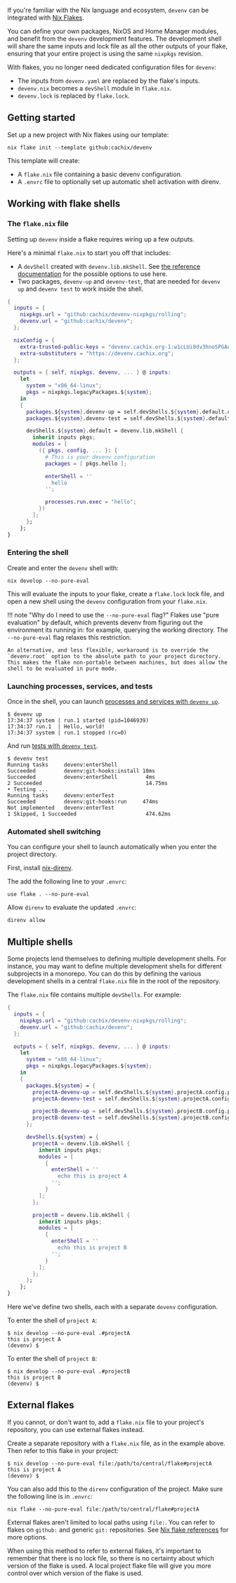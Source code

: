 If you're familiar with the Nix language and ecosystem, `devenv` can be integrated with [Nix Flakes](https://www.tweag.io/blog/2020-05-25-flakes/).

You can define your own packages, NixOS and Home Manager modules, and benefit from the `devenv` development features.
The development shell will share the same inputs and lock file as all the other outputs of your flake, ensuring that your entire project is using the same `nixpkgs` revision.

With flakes, you no longer need dedicated configuration files for `devenv`:

* The inputs from `devenv.yaml` are replaced by the flake's inputs.
* `devenv.nix` becomes a `devShell` module in `flake.nix`.
* `devenv.lock` is replaced by `flake.lock`.

## Getting started

Set up a new project with Nix flakes using our template:

```console
nix flake init --template github:cachix/devenv
```

This template will create:

* A `flake.nix` file containing a basic devenv configuration.
* A `.envrc` file to optionally set up automatic shell activation with direnv.

## Working with flake shells

### The `flake.nix` file

Setting up `devenv` inside a flake requires wiring up a few outputs.

Here's a minimal `flake.nix` to start you off that includes:

* A `devShell` created with `devenv.lib.mkShell`.
  See [the reference documentation](/reference/options/) for the possible options to use here.
* Two packages, `devenv-up` and `devenv-test`, that are needed for `devenv up` and `devenv test` to work inside the shell.

```nix
{
  inputs = {
    nixpkgs.url = "github:cachix/devenv-nixpkgs/rolling";
    devenv.url = "github:cachix/devenv";
  };

  nixConfig = {
    extra-trusted-public-keys = "devenv.cachix.org-1:w1cLUi8dv3hnoSPGAuibQv+f9TZLr6cv/Hm9XgU50cw=";
    extra-substituters = "https://devenv.cachix.org";
  };

  outputs = { self, nixpkgs, devenv, ... } @ inputs:
    let
      system = "x86_64-linux";
      pkgs = nixpkgs.legacyPackages.${system};
    in
    {
      packages.${system}.devenv-up = self.devShells.${system}.default.config.procfileScript;
      packages.${system}.devenv-test = self.devShells.${system}.default.config.test;

      devShells.${system}.default = devenv.lib.mkShell {
        inherit inputs pkgs;
        modules = [
          ({ pkgs, config, ... }: {
            # This is your devenv configuration
            packages = [ pkgs.hello ];

            enterShell = ''
              hello
            '';

            processes.run.exec = "hello";
          })
        ];
      };
    };
}
```

### Entering the shell

Create and enter the `devenv` shell with:

```console
nix develop --no-pure-eval
```

This will evaluate the inputs to your flake, create a `flake.lock` lock file, and open a new shell using the `devenv` configuration from your `flake.nix`.

!!! note "Why do I need to use the `--no-pure-eval` flag?"
    Flakes use "pure evaluation" by default, which prevents devenv from figuring out the environment its running in: for example, querying the working directory.
    The `--no-pure-eval` flag relaxes this restriction.

    An alternative, and less flexible, workaround is to override the `devenv.root` option to the absolute path to your project directory.
    This makes the flake non-portable between machines, but does allow the shell to be evaluated in pure mode.


### Launching processes, services, and tests

Once in the shell, you can launch [processes and services with `devenv up`](/processes).

```console
$ devenv up
17:34:37 system | run.1 started (pid=1046939)
17:34:37 run.1  | Hello, world!
17:34:37 system | run.1 stopped (rc=0)
```

And run [tests with `devenv test`](/tests).

```console
$ devenv test
Running tasks     devenv:enterShell
Succeeded         devenv:git-hooks:install 10ms
Succeeded         devenv:enterShell         4ms
2 Succeeded                                 14.75ms
• Testing ...
Running tasks     devenv:enterTest
Succeeded         devenv:git-hooks:run     474ms
Not implemented   devenv:enterTest
1 Skipped, 1 Succeeded                      474.62ms
```


### Automated shell switching

You can configure your shell to launch automatically when you enter the project directory.

First, install [nix-direnv](https://github.com/nix-community/nix-direnv).

The add the following line to your `.envrc`:

```text
use flake . --no-pure-eval
```

Allow `direnv` to evaluate the updated `.envrc`:

```console
direnv allow
```


## Multiple shells

Some projects lend themselves to defining multiple development shells. For instance, you may want to define multiple development shells for different subprojects in a monorepo.
You can do this by defining the various development shells in a central `flake.nix` file in the root of the repository.

The `flake.nix` file contains multiple `devShells`. For example:

```nix
{
  inputs = {
    nixpkgs.url = "github:cachix/devenv-nixpkgs/rolling";
    devenv.url = "github:cachix/devenv";
  };

  outputs = { self, nixpkgs, devenv, ... } @ inputs:
    let
      system = "x86_64-linux";
      pkgs = nixpkgs.legacyPackages.${system};
    in
    {
      packages.${system} = {
        projectA-devenv-up = self.devShells.${system}.projectA.config.procfileScript;
        projectA-devenv-test = self.devShells.${system}.projectA.config.test;

        projectB-devenv-up = self.devShells.${system}.projectB.config.procfileScript;
        projectB-devenv-test = self.devShells.${system}.projectB.config.test;
      };

      devShells.${system} = {
        projectA = devenv.lib.mkShell {
          inherit inputs pkgs;
          modules = [
            {
              enterShell = ''
                echo this is project A
              '';
            }
          ];
        };

        projectB = devenv.lib.mkShell {
          inherit inputs pkgs;
          modules = [
            {
              enterShell = ''
                echo this is project B
              '';
            }
          ];
        };
      };
    };
}
```

Here we've define two shells, each with a separate `devenv` configuration.

To enter the shell of `project A`:

```console
$ nix develop --no-pure-eval .#projectA
this is project A
(devenv) $
```

To enter the shell of `project B`:

```console
$ nix develop --no-pure-eval .#projectB
this is project B
(devenv) $
```

## External flakes

If you cannot, or don't want to, add a `flake.nix` file to your project's repository, you can use external flakes instead.

Create a separate repository with a `flake.nix` file, as in the example above. Then refer to this flake in your project:

```console
$ nix develop --no-pure-eval file:/path/to/central/flake#projectA
this is project A
(devenv) $
```

You can also add this to the `direnv` configuration of the project. Make sure the following line is in `.envrc`:

```text
nix flake --no-pure-eval file:/path/to/central/flake#projectA
```

External flakes aren't limited to local paths using `file:`. You can refer to flakes on `github:` and generic `git:` repositories.
See [Nix flake references](https://nixos.org/manual/nix/stable/command-ref/new-cli/nix3-flake.html#flake-references) for more options.

When using this method to refer to external flakes, it's important to remember that there is no lock file, so there is no certainty about which version of the flake is used.
A local project flake file will give you more control over which version of the flake is used.
